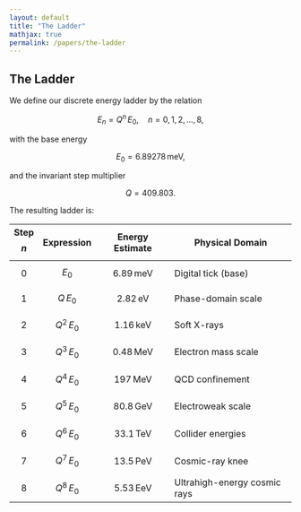 ```yaml
---
layout: default
title: "The Ladder"
mathjax: true
permalink: /papers/the-ladder
---
```



## The Ladder

We define our discrete energy ladder by the relation

$$
E_n = Q^n \, E_0,\quad n=0,1,2,\dots,8,
$$

with the base energy

$$
E_0 = 6.89278\,\mathrm{meV},
$$

and the invariant step multiplier

$$
Q = 409.803.
$$

The resulting ladder is:

| Step $$n$$ | Expression        | Energy Estimate           | Physical Domain              |
|:----------:|-------------------|---------------------------|------------------------------|
| 0          | $$E_0$$          | $$6.89\,\mathrm{meV}$$     | Digital tick (base)          |
| 1          | $$Q\,E_0$$       | $$2.82\,\mathrm{eV}$$      | Phase-domain scale           |
| 2          | $$Q^2\,E_0$$     | $$1.16\,\mathrm{keV}$$     | Soft X-rays                  |
| 3          | $$Q^3\,E_0$$     | $$0.48\,\mathrm{MeV}$$     | Electron mass scale          |
| 4          | $$Q^4\,E_0$$     | $$197\,\mathrm{MeV}$$      | QCD confinement              |
| 5          | $$Q^5\,E_0$$     | $$80.8\,\mathrm{GeV}$$     | Electroweak scale            |
| 6          | $$Q^6\,E_0$$     | $$33.1\,\mathrm{TeV}$$     | Collider energies            |
| 7          | $$Q^7\,E_0$$     | $$13.5\,\mathrm{PeV}$$     | Cosmic-ray knee              |
| 8          | $$Q^8\,E_0$$     | $$5.53\,\mathrm{EeV}$$     | Ultrahigh-energy cosmic rays |
